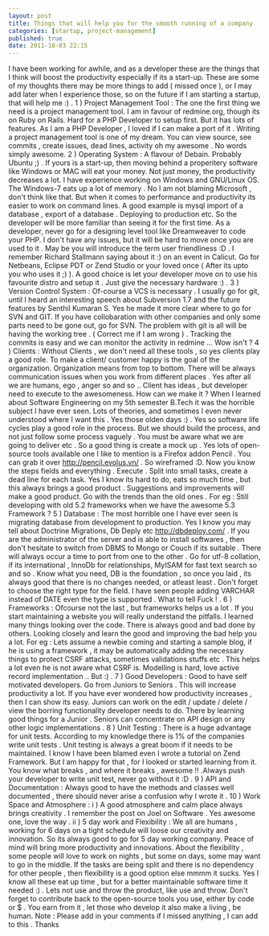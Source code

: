 ```yaml
---
layout: post
title: Things that will help you for the smooth running of a company
categories: [startup, project-management]
published: true
date: 2011-10-03 22:15
---
```

I have been working for awhile, and as a developer these are the things that I think will boost the productivity especially if its a start-up. These are some of my thoughts there may be more things to add ( missed once ), or I may add later when I experience those, so on the future if I am starting a startup, that will help me :) . 1 ) Project Management Tool : The one the first thing we need is a project management tool. I am in favour of redmine.org, though its on Ruby on Rails. Hard for a PHP Developer to setup first. But it has lots of features. As I am a PHP Developer , I loved if I can make a port of it . Writing a project management tool is one of my dream. You can view source, see commits , create issues, dead lines, activity oh my awesome . No words simply awesome. 2 ) Operating System : A flavour of Debain. Probably Ubuntu ;) . If yours is a start-up, then moving behind a properitery software like Windows or MAC will eat your money. Not just money, the productivity decreases a lot. I have experience working on Windows and GNU/Linux OS. The Windows-7 eats up a lot of memory . No I am not blaming Microsoft , don't think like that. But when it comes to performance and productivity its easier to work on command lines. A good example is mysql import of a database , export of a database . Deploying to production etc. So the developer will be more familiar than seeing it for the first time. As a developer, never go for a designing level tool like Dreamweaver to code your PHP. I don't have any issues, but it will be hard to move once you are used to it . May be you will introduce the term user friendliness :D . I remember Richard Stallmann saying about it :) on an event in Calicut. Go for Netbeans, Eclipse PDT or Zend Studio or your loved once ( After its upto you who uses it ;) ). A good choice is let your developer move on to use his favourite distro and setup it . Just give the necessary hardware :) . 3 ) Version Control System : Of-course a VCS is necessary . I usually go for git, until I heard an interesting speech about Subversion 1.7 and the future features by Senthil Kumaran S. Yes he made it more clear where to go for SVN and GIT. If you have collobaration with other companies and only some parts need to be gone out, go for SVN. The problem with git is all will be having the working tree . ( Correct me if I am wrong ) . Tracking the commits is easy and we can monitor the activity in redmine ... Wow isn't ? 4 ) Clients : Without Clients , we don't need all these tools , so yes clients play a good role. To make a client/ customer happy is the goal of the organization. Organization means from top to bottom. There will be always communication issues when you work from different places . Yes after all we are humans, ego , anger so and so .. Client has ideas , but developer need to execute to the awesomeness. How can we make it ? When I learned about Software Engineering on my 5th semester B.Tech it was the horrible subject I have ever seen. Lots of theories, and sometimes I even never understood where I want this . Yes those olden days :) . Yes so software life cycles play a good role in the process. But we should build the process, and not just follow some process vaguely . You must be aware what we are going to deliver etc . So a good thing is create a mock up . Yes lots of open-source tools available one I like to mention is a Firefox addon Pencil . You can grab it over http://pencil.evolus.vn/ . So wireframed :D. Now you know the steps fields and everything . Execute . Split into small tasks, create a dead line for each task. Yes I know its hard to do, eats so much time , but this always brings a good product . Suggestions and improvements will make a good product. Go with the trends than the old ones . For eg : Still developing with old 5.2 frameworks when we have the awesome 5.3 Framework ? 5 ) Database : The most horrible one I have ever seen is migrating database from development to production. Yes I know you may tell about Doctrine Migrations, Db Deply etc http://dbdeploy.com/ . If you are the administrator of the server and is able to install softwares , then don't hesitate to switch from DBMS to Mongo or Couch if its suitable . There will always occur a time to port from one to the other . Go for utf-8 collation, if its international , InnoDb for relationships, MyISAM for fast text search so and so . Know what you need, DB is the foundation , so once you laid , its always good that there is no changes needed, or atleast least . Don't forget to choose the right type for the field. I have seen people adding VARCHAR instead of DATE even the type is supported . What to tell Fuck ! . 6 ) Frameworks : Ofcourse not the last , but frameworks helps us a lot . If you start maintaining a website you will really understand the pitfalls. I learned many things looking over the code. There is always good and bad done by others. Looking closely and learn the good and improving the bad help you a lot. For eg : Lets assume a newbie coming and starting a sample blog, if he is using a framework , it may be automatically adding the necessary things to protect CSRF attacks, sometimes validations stuffs etc . This helps a lot even he is not aware what CSRF is. Modelling is hard, love active record implementation .. But :) . 7 ) Good Developers : Good to have self motivated developers. Go from Juniors to Seniors . This will increase productivity a lot. If you have ever wondered how productivity increases , then I can show its easy. Juniors can work on the edit / update / delete / view the borring functionality developer needs to do. There by learning good things for a Junior . Seniors can concentrate on API design or any other logic implementations . 8 ) Unit Testing : There is a huge advantage for unit tests. According to my knowledge there is 1% of the companies write unit tests . Unit testing is always a great boom if it needs to be maintained. I know I have been blamed even I wrote a tutorial on Zend Framework. But I am happy for that , for I looked or started learning from it. You know what breaks , and where it breaks , awesome !! .Always push your developer to write unit test, never go without it :D . 9 ) API and Documentation : Always good to have the methods and classes well documented , there should never arise a confusion why I wrote it . 10 ) Work Space and Atmosphere : i ) A good atmosphere and calm place always brings creativity . I remember the post on Joel on Software . Yes awesome one, love the way . ii ) 5 day work and Flexibility : We all are humans , working for 6 days on a tight schedule will loose our creativity and innovation. So its always good to go for 5 day working company. Peace of mind will bring more productivity and innovations. About the flexibility , some people will love to work on nights , but some on days, some may want to go in the middle. If the tasks are being split and there is no dependency for other people , then flexibility is a good option else mmmm it sucks. Yes I know all these eat up time , but for a better maintainable software time it needed :) . Lets not use and throw the product, like use and throw. Don't forget to contribute back to the open-source tools you use, either by code or $ . You earn from it , let those who develop it also make a living , be human. Note : Please add in your comments if I missed anything , I can add to this . Thanks  
